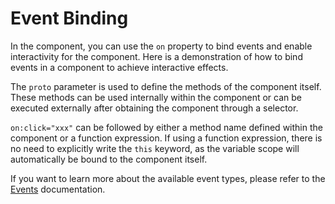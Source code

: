 <template is="exm-article">
<a href="../../publics/examples/bind-event/demo.html" preview></a>
<a href="../../publics/examples/bind-event/test-demo.html" main></a>
</template>

# Event Binding

In the component, you can use the `on` property to bind events and enable interactivity for the component. Here is a demonstration of how to bind events in a component to achieve interactive effects.

The `proto` parameter is used to define the methods of the component itself. These methods can be used internally within the component or can be executed externally after obtaining the component through a selector.

`on:click="xxx"` can be followed by either a method name defined within the component or a function expression. If using a function expression, there is no need to explicitly write the `this` keyword, as the variable scope will automatically be bound to the component itself.

If you want to learn more about the available event types, please refer to the [Events](https://developer.mozilla.org/en-US/docs/Web/Events) documentation.
